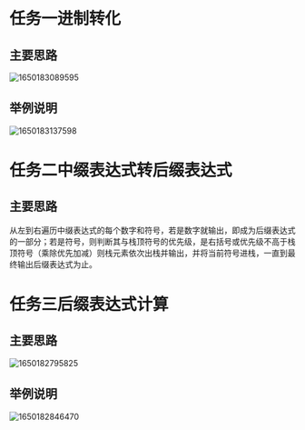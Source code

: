 # 任务一进制转化

## 主要思路

![1650183089595](C:\Users\DELL\AppData\Roaming\Typora\typora-user-images\1650183089595.png)

## 举例说明

![1650183137598](C:\Users\DELL\AppData\Roaming\Typora\typora-user-images\1650183137598.png)

# 任务二中缀表达式转后缀表达式

## 主要思路

 从左到右遍历中缀表达式的每个数字和符号，若是数字就输出，即成为后缀表达式的一部分；若是符号，则判断其与栈顶符号的优先级，是右括号或优先级不高于栈顶符号（乘除优先加减）则栈元素依次出栈并输出，并将当前符号进栈，一直到最终输出后缀表达式为止。 

# 任务三后缀表达式计算

## 主要思路

![1650182795825](C:\Users\DELL\AppData\Roaming\Typora\typora-user-images\1650182795825.png)

## 举例说明

![1650182846470](C:\Users\DELL\AppData\Roaming\Typora\typora-user-images\1650182846470.png)